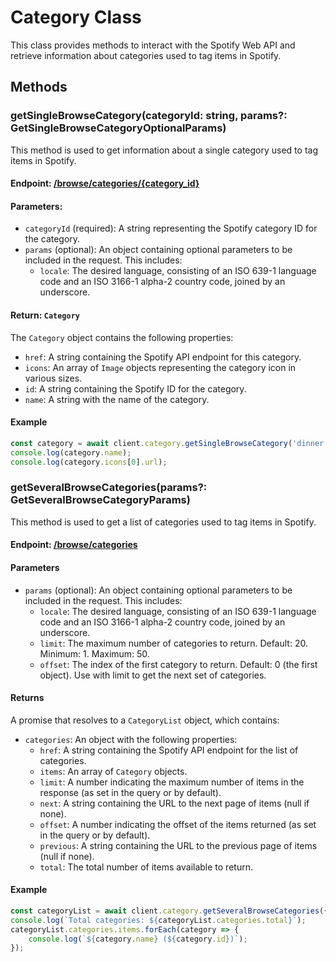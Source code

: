 # Category Class

This class provides methods to interact with the Spotify Web API and retrieve information about categories used to tag items in Spotify.

## Methods

### getSingleBrowseCategory(categoryId: string, params?: GetSingleBrowseCategoryOptionalParams)

This method is used to get information about a single category used to tag items in Spotify.

#### Endpoint: [/browse/categories/{category_id}](https://developer.spotify.com/documentation/web-api/reference/get-a-category)

#### Parameters:

- `categoryId` (required): A string representing the Spotify category ID for the category.
- `params` (optional): An object containing optional parameters to be included in the request. This includes:
  - `locale`: The desired language, consisting of an ISO 639-1 language code and an ISO 3166-1 alpha-2 country code, joined by an underscore.

#### Return: `Category`

The `Category` object contains the following properties:
- `href`: A string containing the Spotify API endpoint for this category.
- `icons`: An array of `Image` objects representing the category icon in various sizes.
- `id`: A string containing the Spotify ID for the category.
- `name`: A string with the name of the category.

#### Example

```typescript
const category = await client.category.getSingleBrowseCategory('dinner', { locale: 'en_US' });
console.log(category.name);
console.log(category.icons[0].url);
```

### getSeveralBrowseCategories(params?: GetSeveralBrowseCategoryParams)

This method is used to get a list of categories used to tag items in Spotify.

#### Endpoint: [/browse/categories](https://developer.spotify.com/documentation/web-api/reference/get-categories)

#### Parameters

- `params` (optional): An object containing optional parameters to be included in the request. This includes:
  - `locale`: The desired language, consisting of an ISO 639-1 language code and an ISO 3166-1 alpha-2 country code, joined by an underscore.
  - `limit`: The maximum number of categories to return. Default: 20. Minimum: 1. Maximum: 50.
  - `offset`: The index of the first category to return. Default: 0 (the first object). Use with limit to get the next set of categories.

#### Returns

A promise that resolves to a `CategoryList` object, which contains:
- `categories`: An object with the following properties:
  - `href`: A string containing the Spotify API endpoint for the list of categories.
  - `items`: An array of `Category` objects.
  - `limit`: A number indicating the maximum number of items in the response (as set in the query or by default).
  - `next`: A string containing the URL to the next page of items (null if none).
  - `offset`: A number indicating the offset of the items returned (as set in the query or by default).
  - `previous`: A string containing the URL to the previous page of items (null if none).
  - `total`: The total number of items available to return.

#### Example

```typescript
const categoryList = await client.category.getSeveralBrowseCategories({ limit: 10, locale: 'en_US' });
console.log(`Total categories: ${categoryList.categories.total}`);
categoryList.categories.items.forEach(category => {
    console.log(`${category.name} (${category.id})`);
});
```